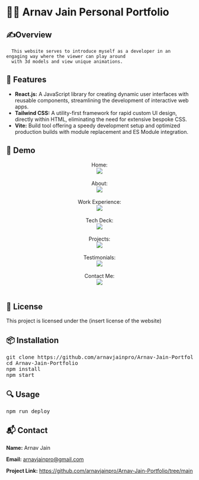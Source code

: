 <h1>👨‍💻 Arnav Jain Personal Portfolio</h1>

<h2>✍️Overview</h2>
<p>
    
      This website serves to introduce myself as a developer in an engaging way where the viewer can play around 
      with 3d models and view unique animations.

</p>

<h2>🌟 Features</h2>
<ul class="feature-list">
    <li><strong>React.js:</strong> A JavaScript library for creating dynamic user interfaces with reusable components, streamlining the development of interactive web apps.</li>
    <li><strong>Tailwind CSS:</strong> A utility-first framework for rapid custom UI design, directly within HTML, eliminating the need for extensive bespoke CSS.</li>
    <li><strong>Vite:</strong> Build tool offering a speedy development setup and optimized production builds with module replacement and ES Module integration.</li>
</ul>

<h2>🎥 Demo</h2>
<p>
    <p align="center">
Home: <br/>
<img src="https://i.imgur.com/PsfW92C.png"/>
<br />
<br />
About: <br/>
<img src="https://i.imgur.com/0TLWwsK.png"/>
<br />
<br />
Work Experience: <br/>
<img src="https://i.imgur.com/njrP97x.png"/>
<br />
<br />
Tech Deck: <br/>
<img src="https://i.imgur.com/HwfwgVk.png"/>
<br />
<br />
Projects: <br/>
<img src="https://i.imgur.com/vz2jIhN.png"/>
<br />
<br />
Testimonials: <br/>
<img src="https://i.imgur.com/ByXpBCS.png"/>
<br />
<br />
Contact Me: <br/>
<img src="https://i.imgur.com/NY7C9Id.png"/>
<br />
<br />


<h2>📄 License</h2>
<p>
    This project is licensed under the (insert license of the website)
</p>

<h2>📦 Installation</h2>
<pre class="code-block">
git clone https://github.com/arnavjainpro/Arnav-Jain-Portfolio.git
cd Arnav-Jain-Portfolio
npm install
npm start
</pre>

<h2>🔍 Usage</h2>
<pre class="code-block">
npm run deploy
</pre>

<h2>📬 Contact</h2>
<div class="contact-info">
    <p><strong>Name:</strong> Arnav Jain</p>
    <p><strong>Email:</strong> <a href="mailto:your.email@example.com">arnavjainpro@gmail.com</a></p>
    <p><strong>Project Link:</strong> <a href="https://github.com/yourusername/yourprojectname">https://github.com/arnavjainpro/Arnav-Jain-Portfolio/tree/main</a></p>
</div>
